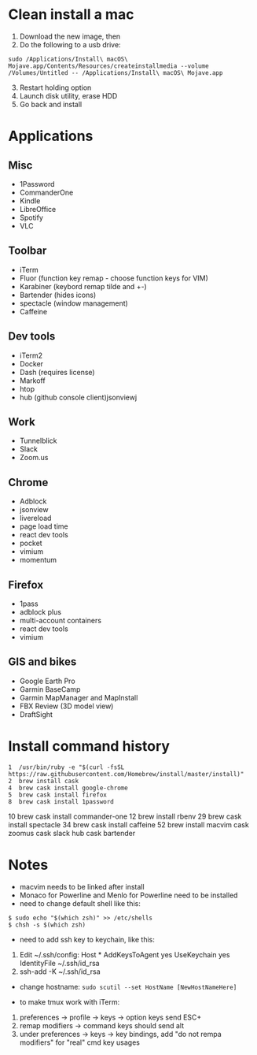 # Clean install a mac
1. Download the new image, then
2. Do the following to a usb drive:
```
sudo /Applications/Install\ macOS\ Mojave.app/Contents/Resources/createinstallmedia --volume /Volumes/Untitled -- /Applications/Install\ macOS\ Mojave.app

```
3. Restart holding option
4. Launch disk utility, erase HDD
5. Go back and install

# Applications

## Misc
- 1Password
- CommanderOne
- Kindle
- LibreOffice
- Spotify
- VLC

## Toolbar
- iTerm
- Fluor (function key remap - choose function keys for VIM)
- Karabiner (keybord remap tilde and +-)
- Bartender (hides icons)
- spectacle (window management)
- Caffeine

## Dev tools
- iTerm2
- Docker
- Dash (requires license)
- Markoff
- htop
- hub (github console client)jsonviewj

## Work
- Tunnelblick
- Slack
- Zoom.us

## Chrome
- Adblock
- jsonview
- livereload
- page load time
- react dev tools
- pocket
- vimium
- momentum

## Firefox
- 1pass
- adblock plus
- multi-account containers
- react dev tools
- vimium

## GIS and bikes
- Google Earth Pro
- Garmin BaseCamp
- Garmin MapManager and MapInstall
- FBX Review (3D model view)
- DraftSight


# Install command history
    1  /usr/bin/ruby -e "$(curl -fsSL https://raw.githubusercontent.com/Homebrew/install/master/install)"
    2  brew install cask
    4  brew cask install google-chrome
    5  brew cask install firefox
    8  brew cask install 1password
   10  brew cask install commander-one
   12  brew install rbenv
   29  brew cask install spectacle
   34  brew cask install caffeine
   52  brew install macvim
   cask zoomus
   cask slack
   hub
   cask bartender

# Notes

- macvim needs to be linked after install
- Monaco for Powerline and Menlo for Powerline need to be installed
- need to change default shell like this: 
```
$ sudo echo "$(which zsh)" >> /etc/shells
$ chsh -s $(which zsh)
```

- need to add ssh key to keychain, like this:
1. Edit ~/.ssh/config:
Host *
  AddKeysToAgent yes
  UseKeychain yes
  IdentityFile ~/.ssh/id_rsa
2. ssh-add -K ~/.ssh/id_rsa

- change hostname: `sudo scutil --set HostName [NewHostNameHere]`

- to make tmux work with iTerm:
1. preferences -> profile -> keys -> option keys send ESC+
2. remap modifiers -> command keys should send alt
3. under preferences -> keys -> key bindings, add "do not rempa modifiers" for
   "real" cmd key usages
